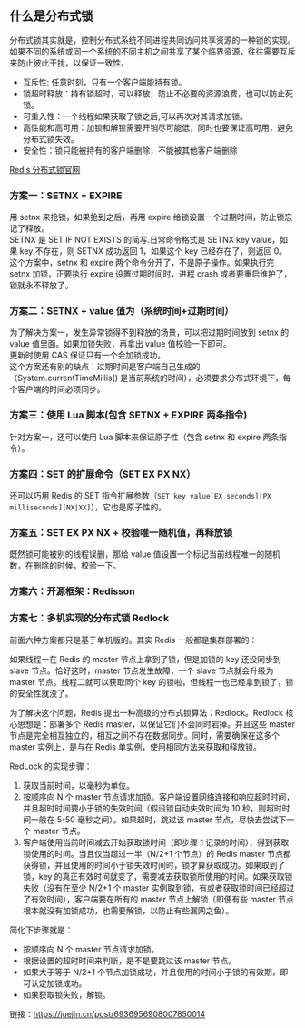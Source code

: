## 什么是分布式锁
分布式锁其实就是，控制分布式系统不同进程共同访问共享资源的一种锁的实现。如果不同的系统或同一个系统的不同主机之间共享了某个临界资源，往往需要互斥来防止彼此干扰，以保证一致性。  
* 互斥性: 任意时刻，只有一个客户端能持有锁。
* 锁超时释放：持有锁超时，可以释放，防止不必要的资源浪费，也可以防止死锁。
* 可重入性：一个线程如果获取了锁之后,可以再次对其请求加锁。
* 高性能和高可用：加锁和解锁需要开销尽可能低，同时也要保证高可用，避免分布式锁失效。
* 安全性：锁只能被持有的客户端删除，不能被其他客户端删除

[Redis 分布式锁官网](https://redis.io/docs/manual/patterns/distributed-locks/)  

### 方案一：SETNX + EXPIRE
用 setnx 来抢锁，如果抢到之后，再用 expire 给锁设置一个过期时间，防止锁忘记了释放。  
SETNX 是 SET IF NOT EXISTS 的简写.日常命令格式是 SETNX key value，如果 key 不存在，则 SETNX 成功返回 1，如果这个 key 已经存在了，则返回 0。  
这个方案中，setnx 和 expire 两个命令分开了，不是原子操作。如果执行完 setnx 加锁，正要执行 expire 设置过期时间时，进程 crash 或者要重启维护了，锁就永不释放了。  

### 方案二：SETNX + value 值为（系统时间+过期时间）
为了解决方案一，发生异常锁得不到释放的场景，可以把过期时间放到 setnx 的 value 值里面。如果加锁失败，再拿出 value 值校验一下即可。  
更新时使用 CAS 保证只有一个会加锁成功。  
这个方案还有别的缺点：过期时间是客户端自己生成的（System.currentTimeMillis() 是当前系统的时间），必须要求分布式环境下，每个客户端的时间必须同步。  

### 方案三：使用 Lua 脚本(包含 SETNX + EXPIRE 两条指令)
针对方案一，还可以使用 Lua 脚本来保证原子性（包含 setnx 和 expire 两条指令）。  

### 方案四：SET 的扩展命令（SET EX PX NX）
还可以巧用 Redis 的 SET 指令扩展参数（`SET key value[EX seconds][PX milliseconds][NX|XX]`），它也是原子性的。  

### 方案五：SET EX PX NX  + 校验唯一随机值，再释放锁
既然锁可能被别的线程误删，那给 value 值设置一个标记当前线程唯一的随机数，在删除的时候，校验一下。  

### 方案六：开源框架：Redisson


### 方案七：多机实现的分布式锁 Redlock
前面六种方案都只是基于单机版的。其实 Redis 一般都是集群部署的：  

如果线程一在 Redis 的 master 节点上拿到了锁，但是加锁的 key 还没同步到 slave 节点。恰好这时，master 节点发生故障，一个 slave 节点就会升级为 master 节点。线程二就可以获取同个 key 的锁啦，但线程一也已经拿到锁了，锁的安全性就没了。  

为了解决这个问题，Redis 提出一种高级的分布式锁算法：Redlock。Redlock 核心思想是：部署多个 Redis master，以保证它们不会同时宕掉。并且这些 master 节点是完全相互独立的，相互之间不存在数据同步。同时，需要确保在这多个 master 实例上，是与在 Redis 单实例，使用相同方法来获取和释放锁。  

RedLock 的实现步骤：
1. 获取当前时间，以毫秒为单位。
2. 按顺序向 N 个 master 节点请求加锁。客户端设置网络连接和响应超时时间，并且超时时间要小于锁的失效时间（假设锁自动失效时间为 10 秒，则超时时间一般在 5-50 毫秒之间）。如果超时，跳过该 master 节点，尽快去尝试下一个 master 节点。
3. 客户端使用当前时间减去开始获取锁时间（即步骤 1 记录的时间），得到获取锁使用的时间。当且仅当超过一半（N/2+1 个节点）的 Redis master 节点都获得锁，并且使用的时间小于锁失效时间时，锁才算获取成功。如果取到了锁，key 的真正有效时间就变了，需要减去获取锁所使用的时间。如果获取锁失败（没有在至少 N/2+1 个 master 实例取到锁，有或者获取锁时间已经超过了有效时间），客户端要在所有的 master 节点上解锁（即便有些 master 节点根本就没有加锁成功，也需要解锁，以防止有些漏网之鱼）。

简化下步骤就是：
* 按顺序向 N 个 master 节点请求加锁。
* 根据设置的超时时间来判断，是不是要跳过该 master 节点。
* 如果大于等于 N/2+1 个节点加锁成功，并且使用的时间小于锁的有效期，即可认定加锁成功。
* 如果获取锁失败，解锁。


链接：https://juejin.cn/post/6936956908007850014  

